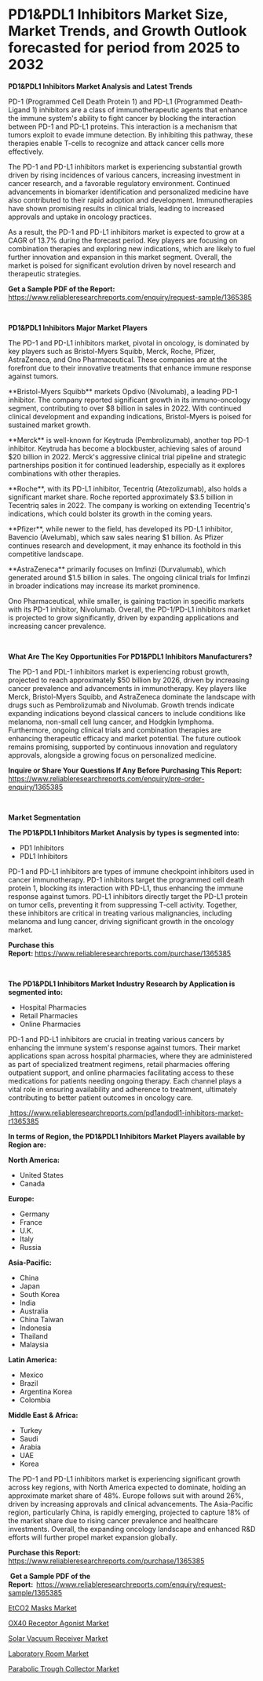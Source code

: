 <p><h1>PD1&PDL1 Inhibitors Market Size, Market Trends, and Growth Outlook forecasted for period from 2025 to 2032</h1></p><p><strong>PD1&PDL1 Inhibitors Market Analysis and Latest Trends</strong></p>
<p><p>PD-1 (Programmed Cell Death Protein 1) and PD-L1 (Programmed Death-Ligand 1) inhibitors are a class of immunotherapeutic agents that enhance the immune system's ability to fight cancer by blocking the interaction between PD-1 and PD-L1 proteins. This interaction is a mechanism that tumors exploit to evade immune detection. By inhibiting this pathway, these therapies enable T-cells to recognize and attack cancer cells more effectively.</p><p>The PD-1 and PD-L1 inhibitors market is experiencing substantial growth driven by rising incidences of various cancers, increasing investment in cancer research, and a favorable regulatory environment. Continued advancements in biomarker identification and personalized medicine have also contributed to their rapid adoption and development. Immunotherapies have shown promising results in clinical trials, leading to increased approvals and uptake in oncology practices.</p><p>As a result, the PD-1 and PD-L1 inhibitors market is expected to grow at a CAGR of 13.7% during the forecast period. Key players are focusing on combination therapies and exploring new indications, which are likely to fuel further innovation and expansion in this market segment. Overall, the market is poised for significant evolution driven by novel research and therapeutic strategies.</p></p>
<p><strong>Get a Sample PDF of the Report:&nbsp;</strong> <a href="https://www.reliableresearchreports.com/enquiry/request-sample/1365385?utm_campaign=12&utm_medium=2&utm_source=Github&utm_content=ia&utm_term=22032025&utm_id=pd1pdl1-inhibitors">https://www.reliableresearchreports.com/enquiry/request-sample/1365385</a></p>
<p>&nbsp;</p>
<p><strong>PD1&PDL1 Inhibitors Major Market Players</strong></p>
<p><p>The PD-1 and PD-L1 inhibitors market, pivotal in oncology, is dominated by key players such as Bristol-Myers Squibb, Merck, Roche, Pfizer, AstraZeneca, and Ono Pharmaceutical. These companies are at the forefront due to their innovative treatments that enhance immune response against tumors.</p><p>**Bristol-Myers Squibb** markets Opdivo (Nivolumab), a leading PD-1 inhibitor. The company reported significant growth in its immuno-oncology segment, contributing to over $8 billion in sales in 2022. With continued clinical development and expanding indications, Bristol-Myers is poised for sustained market growth.</p><p>**Merck** is well-known for Keytruda (Pembrolizumab), another top PD-1 inhibitor. Keytruda has become a blockbuster, achieving sales of around $20 billion in 2022. Merck's aggressive clinical trial pipeline and strategic partnerships position it for continued leadership, especially as it explores combinations with other therapies.</p><p>**Roche**, with its PD-L1 inhibitor, Tecentriq (Atezolizumab), also holds a significant market share. Roche reported approximately $3.5 billion in Tecentriq sales in 2022. The company is working on extending Tecentriq's indications, which could bolster its growth in the coming years.</p><p>**Pfizer**, while newer to the field, has developed its PD-L1 inhibitor, Bavencio (Avelumab), which saw sales nearing $1 billion. As Pfizer continues research and development, it may enhance its foothold in this competitive landscape.</p><p>**AstraZeneca** primarily focuses on Imfinzi (Durvalumab), which generated around $1.5 billion in sales. The ongoing clinical trials for Imfinzi in broader indications may increase its market prominence.</p><p>Ono Pharmaceutical, while smaller, is gaining traction in specific markets with its PD-1 inhibitor, Nivolumab. Overall, the PD-1/PD-L1 inhibitors market is projected to grow significantly, driven by expanding applications and increasing cancer prevalence.</p></p>
<p>&nbsp;</p>
<p><strong>What Are The Key Opportunities For PD1&PDL1 Inhibitors Manufacturers?</strong></p>
<p><p>The PD-1 and PDL-1 inhibitors market is experiencing robust growth, projected to reach approximately $50 billion by 2026, driven by increasing cancer prevalence and advancements in immunotherapy. Key players like Merck, Bristol-Myers Squibb, and AstraZeneca dominate the landscape with drugs such as Pembrolizumab and Nivolumab. Growth trends indicate expanding indications beyond classical cancers to include conditions like melanoma, non-small cell lung cancer, and Hodgkin lymphoma. Furthermore, ongoing clinical trials and combination therapies are enhancing therapeutic efficacy and market potential. The future outlook remains promising, supported by continuous innovation and regulatory approvals, alongside a growing focus on personalized medicine.</p></p>
<p><strong>Inquire or Share Your Questions If Any Before Purchasing This Report:</strong> <a href="https://www.reliableresearchreports.com/enquiry/pre-order-enquiry/1365385?utm_campaign=12&utm_medium=2&utm_source=Github&utm_content=ia&utm_term=22032025&utm_id=pd1pdl1-inhibitors">https://www.reliableresearchreports.com/enquiry/pre-order-enquiry/1365385</a></p>
<p>&nbsp;</p>
<p><strong>Market Segmentation</strong></p>
<p><strong>The PD1&PDL1 Inhibitors Market Analysis by types is segmented into:</strong></p>
<p><ul><li>PD1 Inhibitors</li><li>PDL1 Inhibitors</li></ul></p>
<p><p>PD-1 and PD-L1 inhibitors are types of immune checkpoint inhibitors used in cancer immunotherapy. PD-1 inhibitors target the programmed cell death protein 1, blocking its interaction with PD-L1, thus enhancing the immune response against tumors. PD-L1 inhibitors directly target the PD-L1 protein on tumor cells, preventing it from suppressing T-cell activity. Together, these inhibitors are critical in treating various malignancies, including melanoma and lung cancer, driving significant growth in the oncology market.</p></p>
<p><strong>Purchase this Report:&nbsp;</strong><a href="https://www.reliableresearchreports.com/purchase/1365385?utm_campaign=12&utm_medium=2&utm_source=Github&utm_content=ia&utm_term=22032025&utm_id=pd1pdl1-inhibitors">https://www.reliableresearchreports.com/purchase/1365385</a></p>
<p>&nbsp;</p>
<p><strong>The PD1&PDL1 Inhibitors Market Industry Research by Application is segmented into:</strong></p>
<p><ul><li>Hospital Pharmacies</li><li>Retail Pharmacies</li><li>Online Pharmacies</li></ul></p>
<p><p>PD-1 and PD-L1 inhibitors are crucial in treating various cancers by enhancing the immune system's response against tumors. Their market applications span across hospital pharmacies, where they are administered as part of specialized treatment regimens, retail pharmacies offering outpatient support, and online pharmacies facilitating access to these medications for patients needing ongoing therapy. Each channel plays a vital role in ensuring availability and adherence to treatment, ultimately contributing to better patient outcomes in oncology care.</p></p>
<p><a href="https://www.reliableresearchreports.com/pd1andpdl1-inhibitors-market-r1365385?utm_campaign=12&utm_medium=2&utm_source=Github&utm_content=ia&utm_term=22032025&utm_id=pd1pdl1-inhibitors">&nbsp;https://www.reliableresearchreports.com/pd1andpdl1-inhibitors-market-r1365385</a></p>
<p><strong>In terms of Region, the PD1&PDL1 Inhibitors Market Players available by Region are:</strong></p>
<p>
    <p> <strong> North America: </strong>
        <ul>
            <li>United States</li>
            <li>Canada</li>
        </ul>
        </p> 
    <p> <strong> Europe: </strong>
        <ul>
            <li>Germany</li>
            <li>France</li>
            <li>U.K.</li>
            <li>Italy</li>
            <li>Russia</li>
        </ul>
        </p> 
    <p> <strong> Asia-Pacific: </strong>
        <ul>
            <li>China</li>
            <li>Japan</li>
            <li>South Korea</li>
            <li>India</li>
            <li>Australia</li>
            <li>China Taiwan</li>
            <li>Indonesia</li>
            <li>Thailand</li>
            <li>Malaysia</li>
        </ul>
        </p> 
    <p> <strong> Latin America: </strong>
        <ul>
            <li>Mexico</li>
            <li>Brazil</li>
            <li>Argentina Korea</li>
            <li>Colombia</li>
        </ul>
        </p> 
    <p> <strong> Middle East & Africa: </strong>
        <ul>
            <li>Turkey</li>
            <li>Saudi</li>
            <li>Arabia</li>
            <li>UAE</li>
            <li>Korea</li>
        </ul>
    </p>
    </p>
<p><p>The PD-1 and PD-L1 inhibitors market is experiencing significant growth across key regions, with North America expected to dominate, holding an approximate market share of 48%. Europe follows suit with around 26%, driven by increasing approvals and clinical advancements. The Asia-Pacific region, particularly China, is rapidly emerging, projected to capture 18% of the market share due to rising cancer prevalence and healthcare investments. Overall, the expanding oncology landscape and enhanced R&D efforts will further propel market expansion globally.</p></p>
<p><strong>Purchase this Report: </strong><a href="https://www.reliableresearchreports.com/purchase/1365385?utm_campaign=12&utm_medium=2&utm_source=Github&utm_content=ia&utm_term=22032025&utm_id=pd1pdl1-inhibitors">https://www.reliableresearchreports.com/purchase/1365385</a></p>
<p>&nbsp;<strong>Get a Sample PDF of the Report:&nbsp;&nbsp;</strong><a href="https://www.reliableresearchreports.com/enquiry/request-sample/1365385?utm_campaign=12&utm_medium=2&utm_source=Github&utm_content=ia&utm_term=22032025&utm_id=pd1pdl1-inhibitors">https://www.reliableresearchreports.com/enquiry/request-sample/1365385</a></p>
<p><strong></strong></p>
<p><p><a href="https://github.com/maakakhwan/Market-Research-Report-List-1/blob/main/etco2-masks-market.md?utm_campaign=12&utm_medium=2&utm_source=Github&utm_content=ia&utm_term=22032025&utm_id=pd1pdl1-inhibitors">EtCO2 Masks Market</a></p><p><a href="https://github.com/mafeasavzal/Market-Research-Report-List-1/blob/main/ox40-receptor-agonist-market.md?utm_campaign=12&utm_medium=2&utm_source=Github&utm_content=ia&utm_term=22032025&utm_id=pd1pdl1-inhibitors">OX40 Receptor Agonist Market</a></p><p><a href="https://github.com/edderkoliso1/Market-Research-Report-List-1/blob/main/solar-vacuum-receiver-market.md?utm_campaign=12&utm_medium=2&utm_source=Github&utm_content=ia&utm_term=22032025&utm_id=pd1pdl1-inhibitors">Solar Vacuum Receiver Market</a></p><p><a href="https://github.com/seemagarbeha/Market-Research-Report-List-1/blob/main/laboratory-room-market.md?utm_campaign=12&utm_medium=2&utm_source=Github&utm_content=ia&utm_term=22032025&utm_id=pd1pdl1-inhibitors">Laboratory Room Market</a></p><p><a href="https://github.com/sarialahipff/Market-Research-Report-List-1/blob/main/parabolic-trough-collector-market.md?utm_campaign=12&utm_medium=2&utm_source=Github&utm_content=ia&utm_term=22032025&utm_id=pd1pdl1-inhibitors">Parabolic Trough Collector Market</a></p></p>